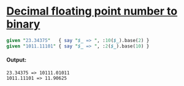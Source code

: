 [1]: http://rosettacode.org/wiki/Decimal_floating_point_number_to_binary

# [Decimal floating point number to binary][1]

```perl
given "23.34375"   { say "$_ => ", :10($_).base(2) }
given "1011.11101" { say "$_ => ", :2($_).base(10) }
```

#### Output:
```
23.34375 => 10111.01011
1011.11101 => 11.90625
```